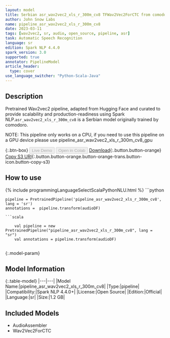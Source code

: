 ```yaml
---
layout: model
title: Serbian asr_wav2vec2_xls_r_300m_cv8 TFWav2Vec2ForCTC from comodoro
author: John Snow Labs
name: pipeline_asr_wav2vec2_xls_r_300m_cv8
date: 2023-03-11
tags: [wav2vec2, sr, audio, open_source, pipeline, asr]
task: Automatic Speech Recognition
language: sr
edition: Spark NLP 4.4.0
spark_version: 3.0
supported: true
annotator: PipelineModel
article_header:
  type: cover
use_language_switcher: "Python-Scala-Java"
---
```


## Description

Pretrained Wav2vec2  pipeline, adapted from Hugging Face and curated to provide scalability and production-readiness using Spark NLP.`asr_wav2vec2_xls_r_300m_cv8` is a Serbian model originally trained by comodoro.

NOTE: This pipeline only works on a CPU, if you need to use this pipeline on a GPU device please use pipeline_asr_wav2vec2_xls_r_300m_cv8_gpu

{:.btn-box}
<button class="button button-orange" disabled>Live Demo</button>
<button class="button button-orange" disabled>Open in Colab</button>
[Download](https://s3.amazonaws.com/auxdata.johnsnowlabs.com/public/models/pipeline_asr_wav2vec2_xls_r_300m_cv8_sr_4.4.0_3.0_1678556663782.zip){:.button.button-orange}
[Copy S3 URI](s3://auxdata.johnsnowlabs.com/public/models/pipeline_asr_wav2vec2_xls_r_300m_cv8_sr_4.4.0_3.0_1678556663782.zip){:.button.button-orange.button-orange-trans.button-icon.button-copy-s3}

## How to use



<div class="tabs-box" markdown="1">
{% include programmingLanguageSelectScalaPythonNLU.html %}
```python

    pipeline = PretrainedPipeline('pipeline_asr_wav2vec2_xls_r_300m_cv8', lang = 'sr')
    annotations =  pipeline.transform(audioDF)
    
```
```scala

    val pipeline = new PretrainedPipeline("pipeline_asr_wav2vec2_xls_r_300m_cv8", lang = "sr")
    val annotations = pipeline.transform(audioDF)
    
```
</div>

{:.model-param}
## Model Information

{:.table-model}
|---|---|
|Model Name:|pipeline_asr_wav2vec2_xls_r_300m_cv8|
|Type:|pipeline|
|Compatibility:|Spark NLP 4.4.0+|
|License:|Open Source|
|Edition:|Official|
|Language:|sr|
|Size:|1.2 GB|

## Included Models

- AudioAssembler
- Wav2Vec2ForCTC